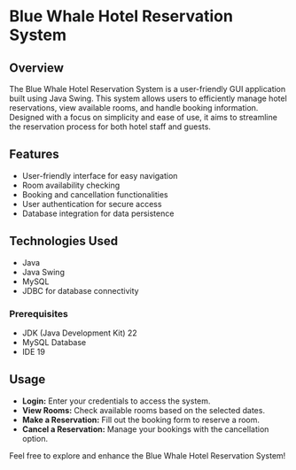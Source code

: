 # Blue Whale Hotel Reservation System

## Overview

The Blue Whale Hotel Reservation System is a user-friendly GUI application built using Java Swing. This system allows users to efficiently manage hotel reservations, view available rooms, and handle booking information. Designed with a focus on simplicity and ease of use, it aims to streamline the reservation process for both hotel staff and guests.

## Features

- User-friendly interface for easy navigation
- Room availability checking
- Booking and cancellation functionalities
- User authentication for secure access
- Database integration for data persistence

## Technologies Used

- Java
- Java Swing
- MySQL 
- JDBC for database connectivity

### Prerequisites

- JDK (Java Development Kit) 22
- MySQL Database 
- IDE 19

## Usage

- **Login:** Enter your credentials to access the system.
- **View Rooms:** Check available rooms based on the selected dates.
- **Make a Reservation:** Fill out the booking form to reserve a room.
- **Cancel a Reservation:** Manage your bookings with the cancellation option.

Feel free to explore and enhance the Blue Whale Hotel Reservation System!
